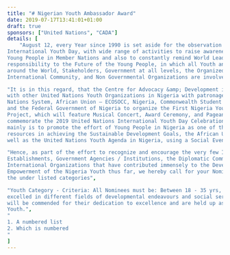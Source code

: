 ```yaml
---
title: "# Nigerian Youth Ambassador Award"
date: 2019-07-17T13:41:01+01:00
draft: true
sponsors: ["United Nations", "CADA"]
details: [
    "August 12, every Year since 1990 is set aside for the observation of the United Nations
International Youth Day, with wide range of activities to raise awareness about the situation of
Young People in Member Nations and also to constantly remind World Leaders of their collective
responsibility to the Future of the Young People, in which all Youth and Youth Organizations
around the World, Stakeholders, Government at all levels, the Organized Private Sectors, the
International Community, and Non Governmental Organizations are involved.", 

"It is in this regard, that the Centre for Advocacy &amp; Development in Africa CADA is partnering
with other United Nations Youth Organizations in Nigeria with patronage from the United
Nations System, African Union – ECOSOCC, Nigeria, Commonwealth Student Association
and the Federal Government of Nigeria to organize the First Nigeria Youth Ambassador
Project, which will feature Musical Concert, Award Ceremony, and Pageantry to
commemorate the 2019 United Nations International Youth Day Celebration in Nigeria. The event
mainly is to promote the effort of Young People in Nigeria as one of the most productive
resources in achieving the Sustainable Development Goals, the African Union Agenda 2063 as
well as the United Nations Youth Agenda in Nigeria, using a Social Event.", 

"Hence, as part of the effort to recognize and encourage the very few Individuals, Corporate
Establishments, Government Agencies / Institutions, the Diplomatic Community as well as
International Organizations that have contributed immensely to the Development and
Empowerment of the Nigeria Youth thus far, we hereby call for your Nominations and Votes for
the under listed categories", 

"Youth Category - Criteria: All Nominees must be: Between 18 - 35 yrs, who have demonstrably
excelled in different fields of developmental endeavours and social service. These young people
will be commended for their dedication to excellence and are held up as role models to other
Youth.",
"
1. A numbered list
2. Which is numbered
"
]
---
```


